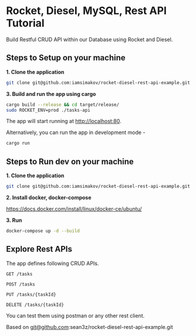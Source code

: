 # Rocket, Diesel, MySQL, Rest API Tutorial

Build Restful CRUD API within our Database using Rocket and Diesel.

## Steps to Setup on your machine

**1. Clone the application**

```bash
git clone git@github.com:iamsimakov/rocket-diesel-rest-api-example.git
```
**3. Build and run the app using cargo**

```bash
cargo build --release && cd target/release/
sudo ROCKET_ENV=prod ./tasks-api
```

The app will start running at <http://localhost:80>.

Alternatively, you can run the app in development mode -

```bash
cargo run
```

## Steps to Run dev on your machine

**1. Clone the application**

```bash
git clone git@github.com:iamsimakov/rocket-diesel-rest-api-example.git
```

**2. Install docker, docker-compose**

https://docs.docker.com/install/linux/docker-ce/ubuntu/

**3. Run**

```bash
docker-compose up -d --build
```

## Explore Rest APIs

The app defines following CRUD APIs.

    GET /tasks
    
    POST /tasks
    
    PUT /tasks/{taskId}
    
    DELETE /tasks/{taskId}

You can test them using postman or any other rest client.

Based on git@github.com:sean3z/rocket-diesel-rest-api-example.git
